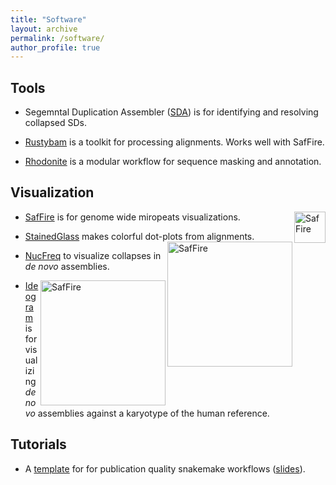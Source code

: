 ```yaml
---
title: "Software"
layout: archive
permalink: /software/
author_profile: true
---
```


## Tools

- Segemntal Duplication Assembler ([SDA](https://mrvollger.github.io/SDA/)) is for identifying and resolving collapsed SDs.

- [Rustybam](https://mrvollger.github.io/rustybam/) is a toolkit for processing alignments. Works well with SafFire.

- [Rhodonite](https://github.com/mrvollger/Rhodonite) is a modular workflow for sequence masking and annotation.

## Visualization

<img src="https://mrvollger.github.io/SafFire/SafFire_logo.svg" alt="SafFire" width="50" align="right"/>

- [SafFire](https://mrvollger.github.io/SafFire/) is for genome wide miropeats visualizations.

- [StainedGlass](https://mrvollger.github.io/StainedGlass/) makes colorful dot-plots from alignments.
  <img src="https://raw.githubusercontent.com/mrvollger/StainedGlass/main/images/chr8.png" alt="SafFire" width="200"  align="right"/>

- [NucFreq](https://github.com/mrvollger/NucFreq) to visualize collapses in _de novo_ assemblies.

 <img src="https://raw.githubusercontent.com/mrvollger/NucFreq/master/imgs/image.png" alt="SafFire" width="200"  align="right"/>

- [Ideogram](https://github.com/mrvollger/ideogram) is for visualizing _de novo_ assemblies against a karyotype of the human reference.

## Tutorials

- A [template](https://mrvollger.github.io/SmkTemplate/) for for publication quality snakemake workflows ([slides](https://mrvollger.github.io/SmkTemplate/slides)).
